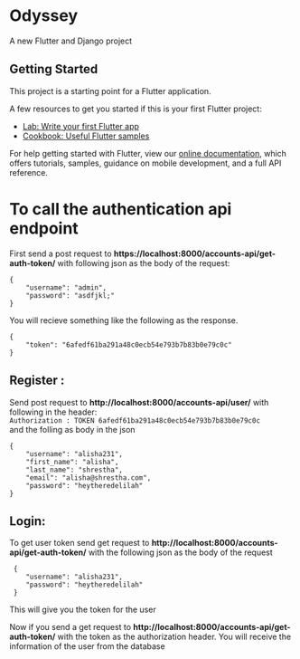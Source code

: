 # Odyssey

A new Flutter and Django project

## Getting Started

This project is a starting point for a Flutter application.

A few resources to get you started if this is your first Flutter project:

- [Lab: Write your first Flutter app](https://flutter.dev/docs/get-started/codelab)
- [Cookbook: Useful Flutter samples](https://flutter.dev/docs/cookbook)

For help getting started with Flutter, view our
[online documentation](https://flutter.dev/docs), which offers tutorials,
samples, guidance on mobile development, and a full API reference.


# To call the authentication api endpoint
First send a post request to **https://localhost:8000/accounts-api/get-auth-token/** with following json as the body of the request:
```
{
    "username": "admin",
    "password": "asdfjkl;"
}
```

You will recieve something like the following as the response. 
```
{
    "token": "6afedf61ba291a48c0ecb54e793b7b83b0e79c0c"
} 
```
## Register :
Send post request to **http://localhost:8000/accounts-api/user/** with following in the header:\
`Authorization : TOKEN 6afedf61ba291a48c0ecb54e793b7b83b0e79c0c`    
and  the folling as body in the json
```
{
    "username": "alisha231",
    "first_name": "alisha",
    "last_name": "shrestha",
    "email": "alisha@shrestha.com",
    "password": "heytheredelilah"
}
```
##  Login:
To get user token send get request to **http://localhost:8000/accounts-api/get-auth-token/** 
with the following json as the body of the request
```
 {
    "username": "alisha231",
    "password": "heytheredelilah"
 }
```
This will give you the token for the user

Now if you send a get request to **http://localhost:8000/accounts-api/get-auth-token/** 
with the token as the authorization header. You will receive the information of the user from the database
